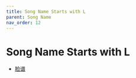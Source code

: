 ```yaml
---
title: Song Name Starts with L
parent: Song Name 
nav_order: 12
---
```


# Song Name Starts with L

- [脸谱](/lyrics/Hei_Bao/lianpu)
